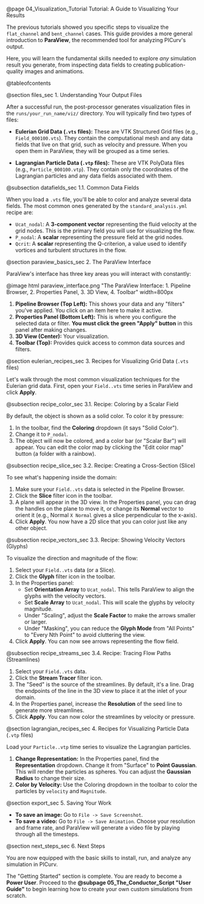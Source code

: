 @page 04_Visualization_Tutorial Tutorial: A Guide to Visualizing Your Results

The previous tutorials showed you specific steps to visualize the `flat_channel` and `bent_channel` cases. This guide provides a more general introduction to **ParaView**, the recommended tool for analyzing PICurv's output.

Here, you will learn the fundamental skills needed to explore *any* simulation result you generate, from inspecting data fields to creating publication-quality images and animations.

@tableofcontents

@section files_sec 1. Understanding Your Output Files

After a successful run, the post-processor generates visualization files in the `runs/your_run_name/viz/` directory. You will typically find two types of files:

-   **Eulerian Grid Data (`.vts` files):** These are VTK Structured Grid files (e.g., `Field_000100.vts`). They contain the computational mesh and any data fields that live on that grid, such as velocity and pressure. When you open them in ParaView, they will be grouped as a time series.

-   **Lagrangian Particle Data (`.vtp` files):** These are VTK PolyData files (e.g., `Particle_000100.vtp`). They contain only the coordinates of the Lagrangian particles and any data fields associated with them.

@subsection datafields_sec 1.1. Common Data Fields

When you load a `.vts` file, you'll be able to color and analyze several data fields. The most common ones generated by the `standard_analysis.yml` recipe are:

-   `Ucat_nodal`: A **3-component vector** representing the fluid velocity at the grid nodes. This is the primary field you will use for visualizing the flow.
-   `P_nodal`: A **scalar** representing the pressure field at the grid nodes.
-   `Qcrit`: A **scalar** representing the Q-criterion, a value used to identify vortices and turbulent structures in the flow.

@section paraview_basics_sec 2. The ParaView Interface

ParaView's interface has three key areas you will interact with constantly:

@image html paraview_interface.png "The ParaView Interface: 1. Pipeline Browser, 2. Properties Panel, 3. 3D View, 4. Toolbar" width=800px

1.  **Pipeline Browser (Top Left):** This shows your data and any "filters" you've applied. You click on an item here to make it active.
2.  **Properties Panel (Bottom Left):** This is where you configure the selected data or filter. **You must click the green "Apply" button** in this panel after making changes.
3.  **3D View (Center):** Your visualization.
4.  **Toolbar (Top):** Provides quick access to common data sources and filters.

@section eulerian_recipes_sec 3. Recipes for Visualizing Grid Data (`.vts` files)

Let's walk through the most common visualization techniques for the Eulerian grid data. First, open your `Field..vts` time series in ParaView and click **Apply**.

@subsection recipe_color_sec 3.1. Recipe: Coloring by a Scalar Field

By default, the object is shown as a solid color. To color it by pressure:
1.  In the toolbar, find the **Coloring** dropdown (it says "Solid Color").
2.  Change it to `P_nodal`.
3.  The object will now be colored, and a color bar (or "Scalar Bar") will appear. You can edit the color map by clicking the "Edit color map" button (a folder with a rainbow).

@subsection recipe_slice_sec 3.2. Recipe: Creating a Cross-Section (Slice)

To see what's happening inside the domain:
1.  Make sure your `Field..vts` data is selected in the Pipeline Browser.
2.  Click the **Slice** filter icon in the toolbar.
3.  A plane will appear in the 3D view. In the Properties panel, you can drag the handles on the plane to move it, or change its **Normal** vector to orient it (e.g., Normal `X Normal` gives a slice perpendicular to the x-axis).
4.  Click **Apply**. You now have a 2D slice that you can color just like any other object.

@subsection recipe_vectors_sec 3.3. Recipe: Showing Velocity Vectors (Glyphs)

To visualize the direction and magnitude of the flow:
1.  Select your `Field..vts` data (or a Slice).
2.  Click the **Glyph** filter icon in the toolbar.
3.  In the Properties panel:
    -   Set **Orientation Array** to `Ucat_nodal`. This tells ParaView to align the glyphs with the velocity vectors.
    -   Set **Scale Array** to `Ucat_nodal`. This will scale the glyphs by velocity magnitude.
    -   Under "Scaling", adjust the **Scale Factor** to make the arrows smaller or larger.
    -   Under "Masking", you can reduce the **Glyph Mode** from "All Points" to "Every Nth Point" to avoid cluttering the view.
4.  Click **Apply**. You can now see arrows representing the flow field.

@subsection recipe_streams_sec 3.4. Recipe: Tracing Flow Paths (Streamlines)

1.  Select your `Field..vts` data.
2.  Click the **Stream Tracer** filter icon.
3.  The "Seed" is the source of the streamlines. By default, it's a line. Drag the endpoints of the line in the 3D view to place it at the inlet of your domain.
4.  In the Properties panel, increase the **Resolution** of the seed line to generate more streamlines.
5.  Click **Apply**. You can now color the streamlines by velocity or pressure.

@section lagrangian_recipes_sec 4. Recipes for Visualizing Particle Data (`.vtp` files)

Load your `Particle..vtp` time series to visualize the Lagrangian particles.

1.  **Change Representation:** In the Properties panel, find the **Representation** dropdown. Change it from "Surface" to **Point Gaussian**. This will render the particles as spheres. You can adjust the **Gaussian Radius** to change their size.
2.  **Color by Velocity:** Use the Coloring dropdown in the toolbar to color the particles by `velocity` and `Magnitude`.

@section export_sec 5. Saving Your Work

- **To save an image:** Go to `File -> Save Screenshot`.
- **To save a video:** Go to `File -> Save Animation`. Choose your resolution and frame rate, and ParaView will generate a video file by playing through all the timesteps.

@section next_steps_sec 6. Next Steps

You are now equipped with the basic skills to install, run, and analyze any simulation in PICurv.

The "Getting Started" section is complete. You are ready to become a **Power User**. Proceed to the **@subpage 05_The_Conductor_Script "User Guide"** to begin learning how to create your own custom simulations from scratch.